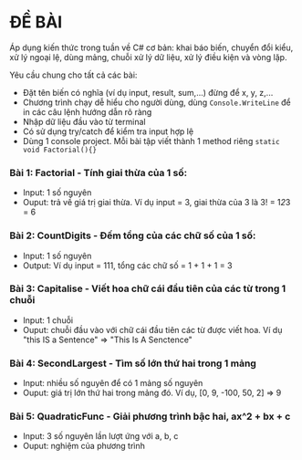 # ĐỀ BÀI 

Áp dụng kiến thức trong tuần về C# cơ bản: khai báo biến, chuyển đổi kiểu, xử lý ngoại lệ, dùng mảng, chuỗi xử lý dữ liệu, xử lý điều kiện và vòng lặp.

Yêu cầu chung cho tất cả các bài:
* Đặt tên biến có nghĩa (ví dụ input, result, sum,...) đừng để x, y, z,...
* Chương trình chạy dễ hiểu cho người dùng, dùng `Console.WriteLine` để in các câu lệnh hướng dẫn rõ ràng
* Nhập dữ liệu đầu vào từ terminal
* Có sử dụng try/catch để kiểm tra input hợp lệ
* Dùng 1 console project. Mỗi bài tập viết thành 1 method riêng `static void Factorial(){}`

### Bài 1: Factorial - Tính giai thừa của 1 số:
* Input: 1 số nguyên
* Ouput: trả về giá trị giai thừa. Ví dụ input = 3, giai thừa của 3 là 3! = 1*2*3 = 6

### Bài 2: CountDigits - Đếm tổng của các chữ số của 1 số:
* Input: 1 số nguyên
* Output: Ví dụ input = 111, tổng các chữ số = 1 + 1 + 1 = 3

### Bài 3: Capitalise - Viết hoa chữ cái đầu tiên của các từ trong 1 chuỗi
* Input: 1 chuỗi
* Ouput: chuỗi đầu vào với chữ cái đầu tiên các từ được viết hoa. Ví dụ "this IS a Sentence" => "This Is A Senctence"

### Bài 4: SecondLargest - Tìm số lớn thứ hai trong 1 mảng
* Input: nhiều số nguyên để có 1 mảng số nguyên
* Ouput: giá trị lớn thứ hai trong mảng đó. Ví dụ, [0, 9, -100, 50, 2] => 9

### Bài 5: QuadraticFunc - Giải phương trình bậc hai, ax^2 + bx + c
* Input: 3 số nguyên lần lượt ứng với a, b, c
* Ouput: nghiệm của phương trình
